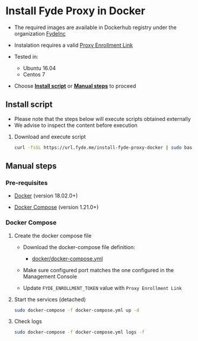 # Install Fyde Proxy in Docker

- The required images are available in Dockerhub registry under the organization [FydeInc](https://hub.docker.com/u/fydeinc)

- Instalation requires a valid [Proxy Enrollment Link](../console/configurations/add_proxy.md#adding-a-proxy)

- Tested in:
  - Ubuntu 16.04
  - Centos 7

- Choose [**Install script**](##install-script) or [**Manual steps**](##manual-steps) to proceed

## Install script

- Please note that the steps below will execute scripts obtained externally
- We advise to inspect the content before execution

1. Download and execute script

    ```sh
    curl -fsSL https://url.fyde.me/install-fyde-proxy-docker | sudo bash
    ```

## Manual steps

### Pre-requisites

- [Docker](https://www.docker.com/get-started) (version 18.02.0+)

- [Docker Compose](https://docs.docker.com/compose/install/) (version 1.21.0+)

### Docker Compose

1. Create the docker compose file

    - Download the docker-compose file definition:

        - [docker/docker-compose.yml](docker/docker-compose.yml)

    - Make sure configured port matches the one configured in the Management Console

    - Update `FYDE_ENROLLMENT_TOKEN` value with `Proxy Enrollment Link`

1. Start the services (detached)

    ```sh
    sudo docker-compose -f docker-compose.yml up -d
    ```

1. Check logs

    ```sh
    sudo docker-compose -f docker-compose.yml logs -f
    ```
